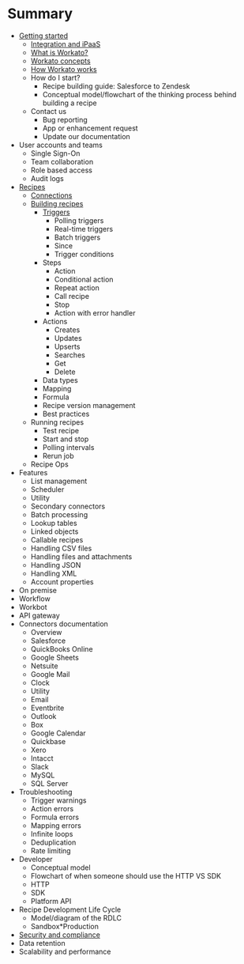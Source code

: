 # Summary

* [Getting started](getting-started.md)
    * [Integration and iPaaS](integration-and-ipaas.md)
    * [What is Workato?](what-is-workato.md)
    * [Workato concepts](workato-concepts.md)
    * [How Workato works](how-workato-works.md)
    * How do I start?
        * Recipe building guide: Salesforce to Zendesk
        * Conceptual model/flowchart of the thinking process behind building a recipe
    * Contact us
        * Bug reporting
        * App or enhancement request
        * Update our documentation        
* User accounts and teams
    * Single Sign-On
    * Team collaboration
    * Role based access
    * Audit logs
* [Recipes](_docs/_recipes/recipes.md)
    * [Connections](_docs/_recipes/connections.markdown)
    * [Building recipes](_docs/_recipes/building-recipes.md)
        * [Triggers](_docs/_recipes/triggers.md)
            * Polling triggers
            * Real-time triggers
            * Batch triggers
            * Since
            * Trigger conditions
        * Steps
            * Action
            * Conditional action
            * Repeat action
            * Call recipe
            * Stop
            * Action with error handler
        * Actions
            * Creates
            * Updates
            * Upserts
            * Searches
            * Get
            * Delete
        * Data types
        * Mapping
        * Formula
        * Recipe version management
        * Best practices
    * Running recipes
        * Test recipe
        * Start and stop
        * Polling intervals
        * Rerun job
    * Recipe Ops
* Features
    * List management
    * Scheduler
    * Utility
    * Secondary connectors
    * Batch processing
    * Lookup tables
    * Linked objects
    * Callable recipes
    * Handling CSV files
    * Handling files and attachments
    * Handling JSON
    * Handling XML
    * Account properties
* On premise
* Workflow
* Workbot
* API gateway
* Connectors documentation
    * Overview
    * Salesforce
    * QuickBooks Online
    * Google Sheets
    * Netsuite
    * Google Mail
    * Clock
    * Utility
    * Email
    * Eventbrite
    * Outlook
    * Box
    * Google Calendar
    * Quickbase
    * Xero
    * Intacct
    * Slack
    * MySQL
    * SQL Server
* Troubleshooting
    * Trigger warnings
    * Action errors
    * Formula errors
    * Mapping errors
    * Infinite loops
    * Deduplication
    * Rate limiting
* Developer
    * Conceptual model
    * Flowchart of when someone should use the HTTP VS SDK
    * HTTP
    * SDK
    * Platform API
* Recipe Development Life Cycle
    * Model/diagram of the RDLC
    * Sandbox\*Production
* [Security and compliance](https://www.workato.com/security)
* Data retention
* Scalability and performance
